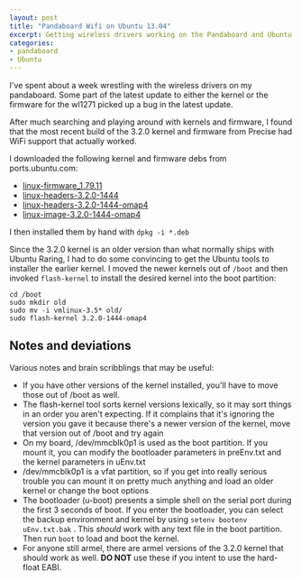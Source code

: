 ```yaml
---
layout: post
title: "Pandaboard Wifi on Ubuntu 13.04"
excerpt: Getting wireless drivers working on the Pandaboard and Ubuntu
categories:
- pandaboard
- Ubuntu
---
```


I've spent about a week wrestling with the wireless drivers on my pandaboard. Some part of the latest update to either the kernel or the firmware for the wl1271 picked up a bug in the latest update.

After much searching and playing around with kernels and firmware, I found that the most recent build of the 3.2.0 kernel and firmware from Precise had WiFi support that actually worked.

I downloaded the following kernel and firmware debs from ports.ubuntu.com:
 * [linux-firmware\_1.79.11](http://ports.ubuntu.com/pool/main/l/linux-firmware/linux-firmware_1.79.11_all.deb)
 * [linux-headers-3.2.0-1444](http://ports.ubuntu.com/pool/main/l/linux-ti-omap4/linux-headers-3.2.0-1444_3.2.0-1444.63_armhf.deb)
 * [linux-headers-3.2.0-1444-omap4](http://ports.ubuntu.com/pool/main/l/linux-ti-omap4/linux-headers-3.2.0-1444-omap4_3.2.0-1444.63_armhf.deb)
 * [linux-image-3.2.0-1444-omap4](http://ports.ubuntu.com/pool/main/l/linux-ti-omap4/linux-image-3.2.0-1444-omap4_3.2.0-1444.63_armhf.deb)

I then installed them by hand with `dpkg -i *.deb`

Since the 3.2.0 kernel is an older version than what normally ships with Ubuntu Raring, I had to do some convincing to get the Ubuntu tools to installer the earlier kernel. I moved the newer kernels out of `/boot` and then invoked `flash-kernel` to install the desired kernel into the boot partition:

    cd /boot
    sudo mkdir old
    sudo mv -i vmlinux-3.5* old/
    sudo flash-kernel 3.2.0-1444-omap4

## Notes and deviations

Various notes and brain scribblings that may be useful:

 * If you have other versions of the kernel installed, you'll have to move those out of /boot as well.
 * The flash-kernel tool sorts kernel versions lexically, so it may sort things in an order you aren't expecting. If it complains that it's ignoring the version you gave it because there's a newer version of the kernel, move that version out of /boot and try again
 * On my board, /dev/mmcblk0p1 is used as the boot partition. If you mount it, you can modify the bootloader parameters in preEnv.txt and the kernel parameters in uEnv.txt
 * /dev/mmcblk0p1 is a vfat partition, so if you get into really serious trouble you can mount it on pretty much anything and load an older kernel or change the boot options
 * The bootloader (u-boot) presents a simple shell on the serial port during the first 3 seconds of boot. If you enter the bootloader, you can select the backup environment and kernel by using `setenv bootenv uEnv.txt.bak` . This _should_ work with any text file in the boot partition. Then run `boot` to load and boot the kernel.
 * For anyone still armel, there are armel versions of the 3.2.0 kernel that should work as well. **DO NOT** use these if you intent to use the hard-float EABI.
